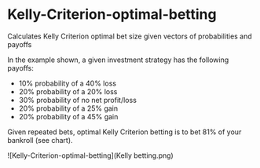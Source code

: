 # Kelly-Criterion-optimal-betting
Calculates Kelly Criterion optimal bet size given vectors of probabilities and payoffs

In the example shown, a given investment strategy has the following payoffs:
* 10% probability of a 40% loss
* 20% probability of a 20% loss
* 30% probability of no net profit/loss
* 20% probability of a 25% gain
* 20% probability of a 45% gain

Given repeated bets, optimal Kelly Criterion betting is to bet 81% of your bankroll (see chart).

![Kelly-Criterion-optimal-betting](Kelly betting.png)
